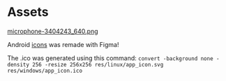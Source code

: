 # Assets

[microphone-3404243_640.png](https://pixabay.com/vectors/microphone-icon-logo-design-mic-3404243/)

Android [icons](<https://www.figma.com/design/RtfqSjx0Z2v7oEP85KAnXs/Android-Adaptive-Icon-Template-(Mic)>) was remade with Figma!

The .ico was generated using this command: `convert -background none -density 256 -resize 256x256 res/linux/app_icon.svg res/windows/app_icon.ico`
